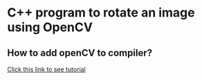 # C++ program to rotate an image using OpenCV
## How to add openCV to compiler?
[Click this link to see tutorial](https://github.com/akshatprogrammer/Rotate-Image-in-Cpp-using-OpenCV/blob/main/Videos/www_screencapture_com_2020-12-20_17_01.webm)
